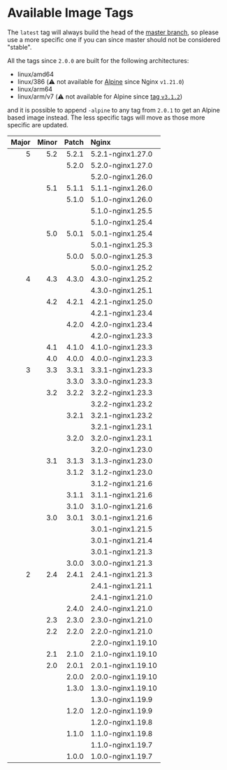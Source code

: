 # Available Image Tags
The `latest` tag will always build the head of the
[master branch][master-branch], so please use a more specific one if you can
since master should not be considered "stable".

All the tags since `2.0.0` are built for the following architectures:

- linux/amd64
- linux/386 (:warning: not available for [Alpine][alpine-i386] since Nginx `v1.21.0`)
- linux/arm64
- linux/arm/v7 (:warning: not available for Alpine since [tag `v3.1.2`][alpine-armv7])

and it is possible to append `-alpine` to any tag from `2.0.1` to get an Alpine
based image instead. The less specific tags will move as those more specific
are updated.


| Major | Minor | Patch | Nginx              |
| ----: | ----: | ----: | :----------------- |
| 5     | 5.2   | 5.2.1 | 5.2.1-nginx1.27.0  |
|       |       | 5.2.0 | 5.2.0-nginx1.27.0  |
|       |       |       | 5.2.0-nginx1.26.0  |
|       | 5.1   | 5.1.1 | 5.1.1-nginx1.26.0  |
|       |       | 5.1.0 | 5.1.0-nginx1.26.0  |
|       |       |       | 5.1.0-nginx1.25.5  |
|       |       |       | 5.1.0-nginx1.25.4  |
|       | 5.0   | 5.0.1 | 5.0.1-nginx1.25.4  |
|       |       |       | 5.0.1-nginx1.25.3  |
|       |       | 5.0.0 | 5.0.0-nginx1.25.3  |
|       |       |       | 5.0.0-nginx1.25.2  |
| 4     | 4.3   | 4.3.0 | 4.3.0-nginx1.25.2  |
|       |       |       | 4.3.0-nginx1.25.1  |
|       | 4.2   | 4.2.1 | 4.2.1-nginx1.25.0  |
|       |       |       | 4.2.1-nginx1.23.4  |
|       |       | 4.2.0 | 4.2.0-nginx1.23.4  |
|       |       |       | 4.2.0-nginx1.23.3  |
|       | 4.1   | 4.1.0 | 4.1.0-nginx1.23.3  |
|       | 4.0   | 4.0.0 | 4.0.0-nginx1.23.3  |
| 3     | 3.3   | 3.3.1 | 3.3.1-nginx1.23.3  |
|       |       | 3.3.0 | 3.3.0-nginx1.23.3  |
|       | 3.2   | 3.2.2 | 3.2.2-nginx1.23.3  |
|       |       |       | 3.2.2-nginx1.23.2  |
|       |       | 3.2.1 | 3.2.1-nginx1.23.2  |
|       |       |       | 3.2.1-nginx1.23.1  |
|       |       | 3.2.0 | 3.2.0-nginx1.23.1  |
|       |       |       | 3.2.0-nginx1.23.0  |
|       | 3.1   | 3.1.3 | 3.1.3-nginx1.23.0  |
|       |       | 3.1.2 | 3.1.2-nginx1.23.0  |
|       |       |       | 3.1.2-nginx1.21.6  |
|       |       | 3.1.1 | 3.1.1-nginx1.21.6  |
|       |       | 3.1.0 | 3.1.0-nginx1.21.6  |
|       | 3.0   | 3.0.1 | 3.0.1-nginx1.21.6  |
|       |       |       | 3.0.1-nginx1.21.5  |
|       |       |       | 3.0.1-nginx1.21.4  |
|       |       |       | 3.0.1-nginx1.21.3  |
|       |       | 3.0.0 | 3.0.0-nginx1.21.3  |
| 2     | 2.4   | 2.4.1 | 2.4.1-nginx1.21.3  |
|       |       |       | 2.4.1-nginx1.21.1  |
|       |       |       | 2.4.1-nginx1.21.0  |
|       |       | 2.4.0 | 2.4.0-nginx1.21.0  |
|       | 2.3   | 2.3.0 | 2.3.0-nginx1.21.0  |
|       | 2.2   | 2.2.0 | 2.2.0-nginx1.21.0  |
|       |       |       | 2.2.0-nginx1.19.10 |
|       | 2.1   | 2.1.0 | 2.1.0-nginx1.19.10 |
|       | 2.0   | 2.0.1 | 2.0.1-nginx1.19.10 |
|       |       | 2.0.0 | 2.0.0-nginx1.19.10 |
|       |       | 1.3.0 | 1.3.0-nginx1.19.10 |
|       |       |       | 1.3.0-nginx1.19.9  |
|       |       | 1.2.0 | 1.2.0-nginx1.19.9  |
|       |       |       | 1.2.0-nginx1.19.8  |
|       |       | 1.1.0 | 1.1.0-nginx1.19.8  |
|       |       |       | 1.1.0-nginx1.19.7  |
|       |       | 1.0.0 | 1.0.0-nginx1.19.7  |

[master-branch]: https://github.com/JonasAlfredsson/docker-nginx-certbot/tree/master
[alpine-i386]: https://github.com/JonasAlfredsson/docker-nginx-certbot/issues/77
[alpine-armv7]: https://github.com/JonasAlfredsson/docker-nginx-certbot/commit/3fc2d64d3f20aa2163598e57e59a95a79cde1f37
